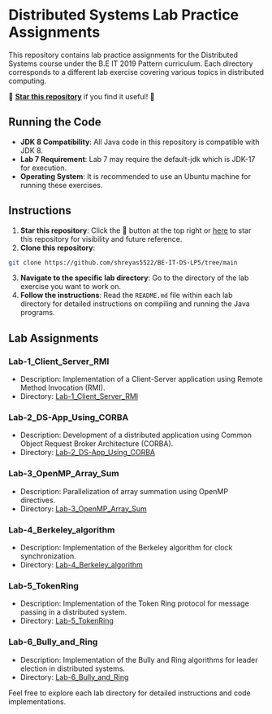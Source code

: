 # Distributed Systems Lab Practice Assignments

This repository contains lab practice assignments for the Distributed Systems course under the B.E IT 2019 Pattern curriculum. Each directory corresponds to a different lab exercise covering various topics in distributed computing.



🌟 <b>[Star this repository](https://github.com/shreyas5522/BE-IT-DS-LP5/tree/main)</b> if you find it useful! 🌟

## Running the Code

* **JDK 8 Compatibility**: All Java code in this repository is compatible with JDK 8.
* **Lab 7 Requirement**: Lab 7 may require the default-jdk which is JDK-17 for execution.
* **Operating System**: It is recommended to use an Ubuntu machine for running these exercises.

## Instructions

1. **Star this repository**: Click the 🌟 button at the top right or [here](https://github.com/shreyas5522/BE-IT-DS-LP5) to star this repository for visibility and future reference.
2. **Clone this repository**:  
``` bash
git clone https://github.com/shreyas5522/BE-IT-DS-LP5/tree/main
```
3. **Navigate to the specific lab directory**: Go to the directory of the lab exercise you want to work on.
4. **Follow the instructions**: Read the `README.md` file within each lab directory for detailed instructions on compiling and running the Java programs.

## Lab Assignments

### Lab-1\_Client\_Server\_RMI

* Description: Implementation of a Client-Server application using Remote Method Invocation (RMI).
* Directory: [Lab-1\_Client\_Server\_RMI](Lab-1_Client_Server_RMI)

### Lab-2\_DS-App\_Using\_CORBA

* Description: Development of a distributed application using Common Object Request Broker Architecture (CORBA).
* Directory: [Lab-2\_DS-App\_Using\_CORBA](Lab-2_DS-App_Using_CORBA)

### Lab-3\_OpenMP\_Array\_Sum

* Description: Parallelization of array summation using OpenMP directives.
* Directory: [Lab-3\_OpenMP\_Array\_Sum](Lab-3_OpenMP_Array_Sum)

### Lab-4\_Berkeley\_algorithm

* Description: Implementation of the Berkeley algorithm for clock synchronization.
* Directory: [Lab-4\_Berkeley\_algorithm](Lab-4_Berkeley_algorithm)

### Lab-5\_TokenRing

* Description: Implementation of the Token Ring protocol for message passing in a distributed system.
* Directory: [Lab-5\_TokenRing](Lab-5_TokenRing)

### Lab-6\_Bully\_and\_Ring

* Description: Implementation of the Bully and Ring algorithms for leader election in distributed systems.
* Directory: [Lab-6\_Bully\_and\_Ring](Lab-6_Bully_and_Ring)

Feel free to explore each lab directory for detailed instructions and code implementations.
